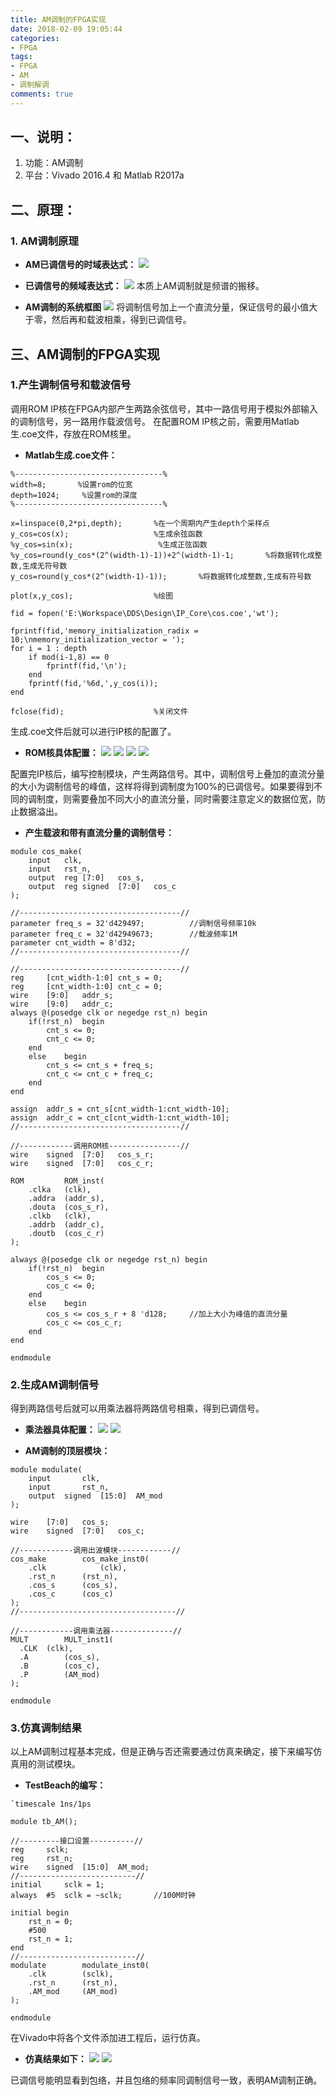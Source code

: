 ```yaml
---
title: AM调制的FPGA实现
date: 2018-02-09 19:05:44
categories:
- FPGA
tags:
- FPGA
- AM
- 调制解调
comments: true
---
```


## 一、说明：

1. 功能：AM调制
2. 平台：Vivado 2016.4 和 Matlab R2017a

## 二、原理：

### 1. AM调制原理

- **AM已调信号的时域表达式：**
 ![ ](https://user-images.githubusercontent.com/29295862/35344947-5391bf16-0169-11e8-97c9-d8eedace8214.png)

- **已调信号的频域表达式：**
 ![ ](https://user-images.githubusercontent.com/29295862/35344965-5af1843a-0169-11e8-8404-a27227df6875.png)
本质上AM调制就是频谱的搬移。

- **AM调制的系统框图**
 ![ ](https://user-images.githubusercontent.com/29295862/35344973-5f419bc4-0169-11e8-9397-0813d525fd8b.png)
将调制信号加上一个直流分量，保证信号的最小值大于零，然后再和载波相乘，得到已调信号。

## 三、AM调制的FPGA实现

### 1.产生调制信号和载波信号

调用ROM IP核在FPGA内部产生两路余弦信号，其中一路信号用于模拟外部输入的调制信号，另一路用作载波信号。
在配置ROM IP核之前，需要用Matlab生.coe文件，存放在ROM核里。

- **Matlab生成.coe文件：**

```
%---------------------------------%
width=8;       %设置rom的位宽
depth=1024;     %设置rom的深度
%---------------------------------%

x=linspace(0,2*pi,depth);       %在一个周期内产生depth个采样点
y_cos=cos(x);                   %生成余弦函数
%y_cos=sin(x);                   %生成正弦函数
%y_cos=round(y_cos*(2^(width-1)-1))+2^(width-1)-1;       %将数据转化成整数,生成无符号数
y_cos=round(y_cos*(2^(width-1)-1));       %将数据转化成整数,生成有符号数

plot(x,y_cos);                  %绘图

fid = fopen('E:\Workspace\DDS\Design\IP_Core\cos.coe','wt');

fprintf(fid,'memory_initialization_radix = 10;\nmemory_initialization_vector = ');
for i = 1 : depth
    if mod(i-1,8) == 0 
        fprintf(fid,'\n');
    end
    fprintf(fid,'%6d,',y_cos(i));
end

fclose(fid);                    %关闭文件
```

生成.coe文件后就可以进行IP核的配置了。
 
- **ROM核具体配置：**
 ![ ](https://user-images.githubusercontent.com/29295862/35349621-6e1186ac-0176-11e8-98e5-a1475ff60d50.png)
 ![ ](https://user-images.githubusercontent.com/29295862/35349629-739fdf24-0176-11e8-800e-aea80c15a60d.png)
 ![ ](https://user-images.githubusercontent.com/29295862/35349637-77da1834-0176-11e8-8b3a-e1ce6b8441a5.png)
 ![ ](https://user-images.githubusercontent.com/29295862/35349644-7c3bb8ec-0176-11e8-9acc-f9033ad57396.png)

配置完IP核后，编写控制模块，产生两路信号。其中，调制信号上叠加的直流分量的大小为调制信号的峰值，这样将得到调制度为100%的已调信号。如果要得到不同的调制度，则需要叠加不同大小的直流分量，同时需要注意定义的数据位宽，防止数据溢出。

- **产生载波和带有直流分量的调制信号：**

```
module cos_make(
	input	clk,
	input	rst_n,
	output	reg	[7:0]	cos_s,
	output	reg	signed	[7:0]	cos_c
);

//------------------------------------//
parameter freq_s = 32'd429497;			//调制信号频率10k
parameter freq_c = 32'd42949673;		//载波频率1M
parameter cnt_width = 8'd32;
//------------------------------------//

//------------------------------------//
reg 	[cnt_width-1:0]	cnt_s = 0;
reg		[cnt_width-1:0]	cnt_c = 0;
wire 	[9:0]	addr_s;
wire	[9:0]	addr_c;
always @(posedge clk or negedge rst_n) begin
	if(!rst_n)	begin
		cnt_s <= 0;
		cnt_c <= 0;
	end
	else	begin
		cnt_s <= cnt_s + freq_s;
		cnt_c <= cnt_c + freq_c;
	end
end

assign	addr_s = cnt_s[cnt_width-1:cnt_width-10];
assign	addr_c = cnt_c[cnt_width-1:cnt_width-10];
//------------------------------------//

//------------调用ROM核----------------//
wire 	signed	[7:0]	cos_s_r;
wire 	signed	[7:0]	cos_c_r;

ROM			ROM_inst(
	.clka	(clk),
	.addra	(addr_s),
	.douta	(cos_s_r),
	.clkb	(clk),
	.addrb	(addr_c),
	.doutb	(cos_c_r)
);

always @(posedge clk or negedge rst_n) begin
	if(!rst_n)	begin
		cos_s <= 0;
		cos_c <= 0;
	end
	else	begin
		cos_s <= cos_s_r + 8 'd128;		//加上大小为峰值的直流分量
		cos_c <= cos_c_r;
	end
end

endmodule

```

### 2.生成AM调制信号

得到两路信号后就可以用乘法器将两路信号相乘，得到已调信号。

- **乘法器具体配置：**
 ![ ](https://user-images.githubusercontent.com/29295862/35351304-722b11ea-017b-11e8-8fbe-fa55d56b9e0c.png)
 ![ ](https://user-images.githubusercontent.com/29295862/35351309-76a5fee2-017b-11e8-876f-0c74fc15beab.png)

- **AM调制的顶层模块：**

```
module modulate(
	input		clk,
	input		rst_n,
	output	signed	[15:0]	AM_mod
);

wire 	[7:0]	cos_s;
wire	signed	[7:0]	cos_c;

//------------调用出波模块------------//
cos_make		cos_make_inst0(
	.clk			(clk),
	.rst_n		(rst_n),
	.cos_s		(cos_s),
	.cos_c		(cos_c)
);
//-----------------------------------//

//------------调用乘法器--------------//
MULT		MULT_inst1(		
  .CLK	(clk),
  .A		(cos_s),
  .B		(cos_c),
  .P		(AM_mod)
);

endmodule

```

### 3.仿真调制结果

以上AM调制过程基本完成，但是正确与否还需要通过仿真来确定，接下来编写仿真用的测试模块。

- **TestBeach的编写：**

```
`timescale 1ns/1ps

module tb_AM();

//---------接口设置----------//
reg 	sclk;
reg		rst_n;
wire 	signed	[15:0]	AM_mod;
//--------------------------//
initial		sclk = 1;
always	#5	sclk = ~sclk;		//100M时钟

initial	begin
	rst_n = 0;
	#500
	rst_n = 1;
end
//--------------------------//
modulate		modulate_inst0(
	.clk		(sclk),
	.rst_n		(rst_n),
	.AM_mod		(AM_mod)
);

endmodule

```

在Vivado中将各个文件添加进工程后，运行仿真。

- **仿真结果如下：**
 ![ ](https://user-images.githubusercontent.com/29295862/35352112-d7de9514-017d-11e8-8bfc-bb974be7840c.png)
 ![ ](https://user-images.githubusercontent.com/29295862/35352115-da652410-017d-11e8-8d84-881a1c2af51f.png)

已调信号能明显看到包络，并且包络的频率同调制信号一致，表明AM调制正确。
